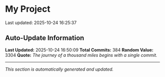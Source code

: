 # My Project


Last updated: 2025-10-24 16:25:37
































































































































































































































































































































































































## Auto-Update Information

**Last Updated:** 2025-10-24 16:50:09
**Total Commits:** 384
**Random Value:** 3304
**Quote:** _The journey of a thousand miles begins with a single commit._

---
_This section is automatically generated and updated._